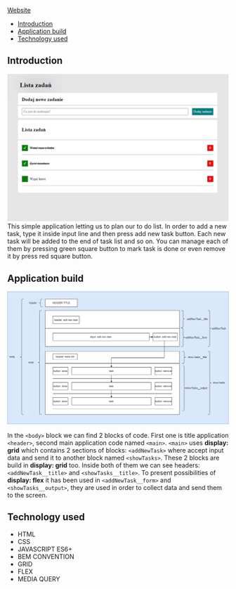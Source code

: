 
[Website](https://przemek0000.github.io/Module-6/)

- [Introduction](#introduction)
- [Application build](#application-build)
- [Technology used](#technology-used)

## Introduction

![titleImage](images/titleImage.jpg)
This simple application letting us to plan our to do list. In order to add a new task, type it inside input line and then press add new task button. Each new task will be added to the end of task list and so on. You can manage each of them by pressing green square button to mark task is done or even remove it by press red square button.

## Application build

![diagram](images/Diagram.png)

In the `<body>` block we can find 2 blocks of code. First one is title application `<header>`, second main application code named `<main>`. `<main>` uses **display: grid** which contains 2 sections of blocks: `<addNewTask>` where accept input data and send it to another block named `<showTasks>`. These 2 blocks are build in **display: grid** too. Inside both of them we can see headers: `<addNewTask__title>` and `<showTasks__title>`. To present possibilities of **display: flex** it has been used in `<addNewTask__form>` and `<showTasks__output>`, they are used in order to collect data and send them to the screen.

## Technology used

- HTML
- CSS
- JAVASCRIPT ES6+
- BEM CONVENTION
- GRID
- FLEX
- MEDIA QUERY